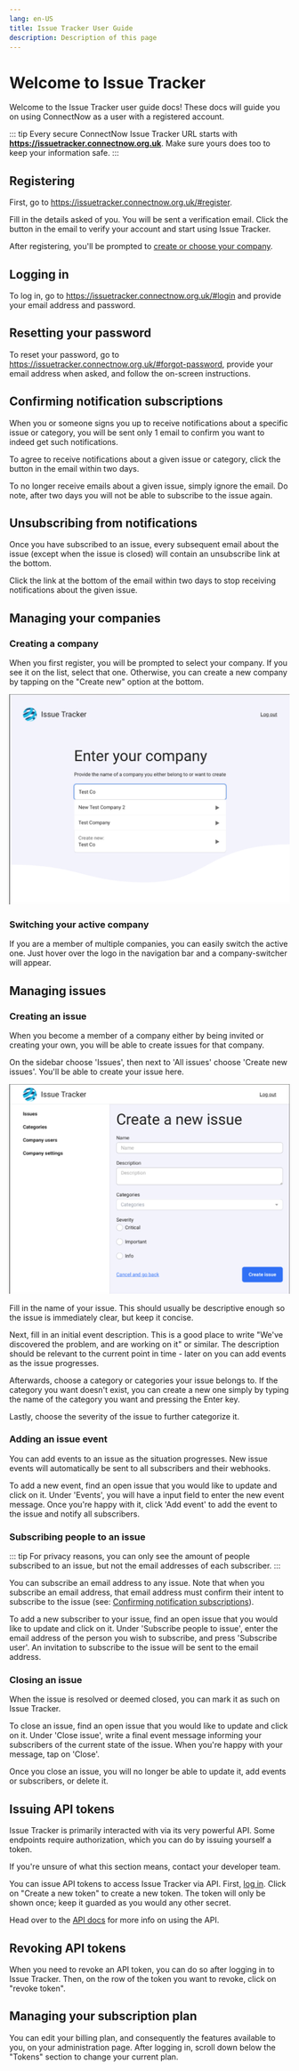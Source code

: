 ```yaml
---
lang: en-US
title: Issue Tracker User Guide
description: Description of this page
---
```

# Welcome to Issue Tracker
Welcome to the Issue Tracker user guide docs! These docs will guide you on using ConnectNow as a user with a registered account.

::: tip
Every secure ConnectNow Issue Tracker URL starts with **https://issuetracker.connectnow.org.uk**. Make sure yours does too to keep your information safe.
:::

## Registering

First, go to <https://issuetracker.connectnow.org.uk/#register>.

Fill in the details asked of you. You will be sent a verification email. Click the button in the email to verify your account and start using Issue Tracker.

After registering, you'll be prompted to [create or choose your company](#creating-a-company).

## Logging in

To log in, go to <https://issuetracker.connectnow.org.uk/#login> and provide your email address and password.

## Resetting your password

To reset your password, go to <https://issuetracker.connectnow.org.uk/#forgot-password>, provide your email address when asked, and follow the on-screen instructions.

## Confirming notification subscriptions

When you or someone signs you up to receive notifications about a specific issue or category, you will be sent only 1 email to confirm you want to indeed get such notifications.

To agree to receive notifications about a given issue or category, click the button in the email within two days.

To no longer receive emails about a given issue, simply ignore the email. Do note, after two days you will not be able to subscribe to the issue again.

## Unsubscribing from notifications

Once you have subscribed to an issue, every subsequent email about the issue (except when the issue is closed) will contain an unsubscribe link at the bottom. 

Click the link at the bottom of the email within two days to stop receiving notifications about the given issue.

## Managing your companies

### Creating a company

When you first register, you will be prompted to select your company. If you see it on the list, select that one. Otherwise, you can create a new company by tapping on the "Create new" option at the bottom.

![Create company screen](./company.png)

### Switching your active company

If you are a member of multiple companies, you can easily switch the active one. Just hover over the logo in the navigation bar and a company-switcher will appear.

## Managing issues

### Creating an issue

When you become a member of a company either by being invited or creating your own, you will be able to create issues for that company.

On the sidebar choose 'Issues', then next to 'All issues' choose 'Create new issues'. You'll be able to create your issue here.

![Create issue screen](./createIssue.png)

Fill in the name of your issue. This should usually be descriptive enough so the issue is immediately clear, but keep it concise.

Next, fill in an initial event description. This is a good place to write "We've discovered the problem, and are working on it" or similar. The description should be relevant to the current point in time - later on you can add events as the issue progresses.

Afterwards, choose a category or categories your issue belongs to. If the category you want doesn't exist, you can create a new one simply by typing the name of the category you want and pressing the Enter key.

Lastly, choose the severity of the issue to further categorize it.

### Adding an issue event

You can add events to an issue as the situation progresses. New issue events will automatically be sent to all subscribers and their webhooks.

To add a new event, find an open issue that you would like to update and click on it. Under 'Events', you will have a input field to enter the new event message. Once you're happy with it, click 'Add event' to add the event to the issue and notify all subscribers.

### Subscribing people to an issue

::: tip
For privacy reasons, you can only see the amount of people subscribed to an issue, but not the email addresses of each subscriber.
:::

You can subscribe an email address to any issue. Note that when you subscribe an email address, that email address must confirm their intent to subscribe to the issue (see: [Confirming notification subscriptions](#confirming-notification-subscriptions)).

To add a new subscriber to your issue, find an open issue that you would like to update and click on it. Under 'Subscribe people to issue', enter the email address of the person you wish to subscribe, and press 'Subscribe user'. An invitation to subscribe to the issue will be sent to the email address.

### Closing an issue

When the issue is resolved or deemed closed, you can mark it as such on Issue Tracker.

To close an issue, find an open issue that you would like to update and click on it. Under 'Close issue', write a final event message informing your subscribers of the current state of the issue. When you're happy with your message, tap on 'Close'.

Once you close an issue, you will no longer be able to update it, add events or subscribers, or delete it.

## Issuing API tokens

Issue Tracker is primarily interacted with via its very powerful API. Some endpoints require authorization, which you can do by issuing yourself a token.

If you're unsure of what this section means, contact your developer team.

You can issue API tokens to access Issue Tracker via API. First, [log in](#logging-in). Click on "Create a new token" to create a new token. The token will only be shown once; keep it guarded as you would any other secret.

Head over to the [API docs](../developer-guide/api/) for more info on using the API.

## Revoking API tokens

When you need to revoke an API token, you can do so after logging in to Issue Tracker. Then, on the row of the token you want to revoke, click on "revoke token".

## Managing your subscription plan

You can edit your billing plan, and consequently the features available to you, on your administration page. After logging in, scroll down below the "Tokens" section to change your current plan.